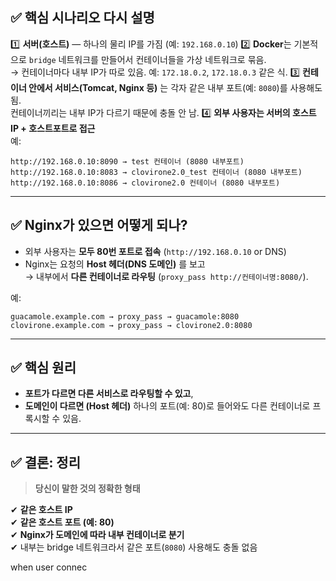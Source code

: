 
## ✅ 핵심 시나리오 다시 설명

1️⃣ **서버(호스트)** — 하나의 물리 IP를 가짐 (예: `192.168.0.10`)
2️⃣ **Docker**는 기본적으로 `bridge` 네트워크를 만들어서 컨테이너들을 가상 네트워크로 묶음.  
→ 컨테이너마다 내부 IP가 따로 있음. 예: `172.18.0.2`, `172.18.0.3` 같은 식.
3️⃣ **컨테이너 안에서 서비스(Tomcat, Nginx 등)** 는 각자 같은 내부 포트(예: `8080`)를 사용해도 됨.  
컨테이너끼리는 내부 IP가 다르기 때문에 충돌 안 남.
4️⃣ **외부 사용자는 서버의 호스트 IP + 호스트포트로 접근**  
예:

`http://192.168.0.10:8090 → test 컨테이너 (8080 내부포트) http://192.168.0.10:8083 → clovirone2.0_test 컨테이너 (8080 내부포트) http://192.168.0.10:8086 → clovirone2.0 컨테이너 (8080 내부포트)`

---

## ✅ Nginx가 있으면 어떻게 되나?

- 외부 사용자는 **모두 80번 포트로 접속** (`http://192.168.0.10` or DNS)
- Nginx는 요청의 **Host 헤더(DNS 도메인)** 를 보고  
    → 내부에서 **다른 컨테이너로 라우팅** (`proxy_pass http://컨테이너명:8080/`).

예:


`guacamole.example.com → proxy_pass → guacamole:8080 clovirone.example.com → proxy_pass → clovirone2.0:8080`

---

## ✅ 핵심 원리

- **포트가 다르면 다른 서비스로 라우팅할 수 있고**,
- **도메인이 다르면 (Host 헤더)** 하나의 포트(예: 80)로 들어와도 다른 컨테이너로 프록시할 수 있음.

---

## ✅ 결론: 정리

> **당신이 말한 것의 정확한 형태**

✔ **같은 호스트 IP**  
✔ **같은 호스트 포트 (예: 80)**  
✔ **Nginx가 도메인에 따라 내부 컨테이너로 분기**  
✔ 내부는 bridge 네트워크라서 같은 포트(`8080`) 사용해도 충돌 없음


when user connec